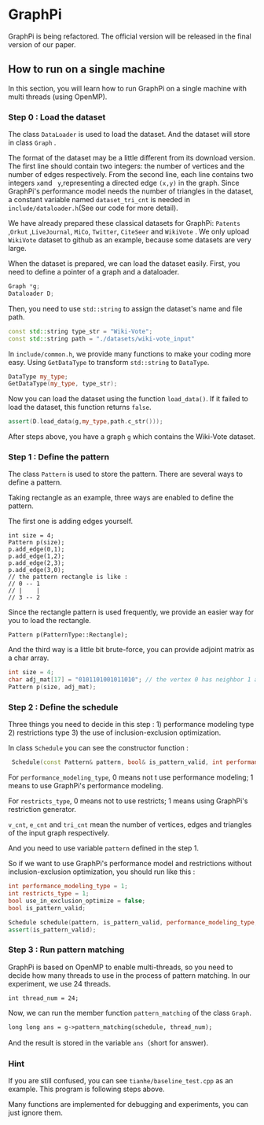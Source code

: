 # GraphPi

GraphPi is being refactored. The official version will be released in the final version of our paper.



## How to run on a single machine

In this section, you will learn how to run GraphPi on a single machine with multi threads (using OpenMP).



### Step 0 : Load the dataset

The class `DataLoader` is used to load the dataset.  And the dataset will store in class `Graph` .

The format of the dataset may be a little different from its download version. The first line should contain two integers: the number of vertices and the number of edges respectively. From the second line, each line contains two integers `x`and ` y`,representing a directed edge `(x,y)` in the graph. Since GraphPi's performance model needs the number of triangles in the dataset, a constant variable named `dataset_tri_cnt` is needed in `include/dataloader.h`(See our code for more detail).

We have already prepared these classical datasets for GraphPi: `Patents` ,`Orkut` ,`LiveJournal`, `MiCo`, `Twitter`, `CiteSeer` and `WikiVote` . We only upload `WikiVote` dataset to github as an example, because some datasets are very large.

When the dataset is prepared, we can load the dataset easily. First,  you need to define a pointer of a graph and a dataloader.

```cpp
Graph *g;
Dataloader D;
```

Then, you need to use `std::string` to assign the dataset's name and file path.

```cpp
const std::string type_str = "Wiki-Vote";
const std::string path = "./datasets/wiki-vote_input"
```

In `include/common.h`, we provide many functions to make your coding more easy. Using `GetDataType` to transform `std::string` to `DataType`.

```cpp
DataType my_type;
GetDataType(my_type, type_str);
```

Now you can load the dataset using the function `load_data()`. If it failed to load the dataset, this function returns `false`.

```cpp
assert(D.load_data(g,my_type,path.c_str()));
```

After steps above, you have a graph `g` which contains the Wiki-Vote dataset.

### Step 1 : Define the pattern

The class `Pattern` is used to store the pattern. There are several ways to define a pattern.

Taking rectangle as an example, three ways are enabled to define the pattern.

The first one is adding edges yourself.

```
int size = 4;
Pattern p(size);
p.add_edge(0,1);
p.add_edge(1,2);
p.add_edge(2,3);
p.add_edge(3,0);
// the pattern rectangle is like :
// 0 -- 1
// |    |
// 3 -- 2
```

Since the rectangle pattern is used frequently, we provide an easier way for you to load the rectangle. 

```
Pattern p(PatternType::Rectangle);
```

And the third way is a little bit brute-force, you can provide adjoint matrix as a char array.

```cpp
int size = 4;
char adj_mat[17] = "0101101001011010"; // the vertex 0 has neighbor 1 and 3, so the first four character "0101" means 0 have edges to 1 and 3 but not have an edge to 0 or 2.
Pattern p(size, adj_mat);
```

### Step 2 : Define the schedule

Three things you need to decide in this step : 1) performance modeling type 2) restrictions type 3) the use of inclusion-exclusion optimization.

In class `Schedule` you can see the constructor function :

```cpp
 Schedule(const Pattern& pattern, bool& is_pattern_valid, int performance_modeling_type, int restricts_type, bool use_in_exclusion_optimize, int v_cnt, unsigned int e_cnt, long long tri_cnt);
```

For `performance_modeling_type`, 0 means not t use performance modeling; 1 means to use GraphPi's performance modeling.

For `restricts_type`, 0 means not to use restricts; 1 means using GraphPi's restriction generator.

`v_cnt`, `e_cnt` and `tri_cnt`  mean the number of vertices, edges and triangles of the input graph respectively.

And you need to use variable `pattern` defined in the step 1.



So if we want to use GraphPi's performance model and restrictions without inclusion-exclusion optimization, you should run like this :

```cpp
int performance_modeling_type = 1;
int restricts_type = 1;
bool use_in_exclusion_optimize = false;
bool is_pattern_valid;

Schedule schedule(pattern, is_pattern_valid, performance_modeling_type, restricts_type, use_in_exclusion_optimize, g->v_cnt, g->e_cnt, g->tri_cnt);
assert(is_pattern_valid);
```



### Step 3 : Run pattern matching

GraphPi is based on OpenMP to enable multi-threads, so you need to decide how many threads to use in the process of pattern matching. In our experiment, we use 24 threads.

```
int thread_num = 24;
```

Now, we can run the member function `pattern_matching` of the class `Graph`.

```
long long ans = g->pattern_matching(schedule, thread_num);
```

And the result is stored in the variable `ans`（short for answer).



### Hint

If you are still confused, you can see `tianhe/baseline_test.cpp` as an example. This program is following steps above.

Many functions are implemented for debugging and experiments, you can just ignore them.
